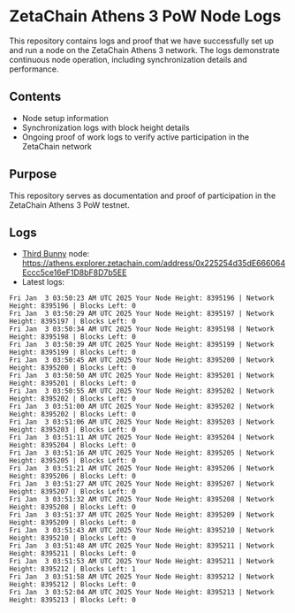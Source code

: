 # ZetaChain Athens 3 PoW Node Logs
This repository contains logs and proof that we have successfully set up and run a node on the ZetaChain Athens 3 network. The logs demonstrate continuous node operation, including synchronization details and performance.

## Contents
- Node setup information
- Synchronization logs with block height details
- Ongoing proof of work logs to verify active participation in the ZetaChain network

## Purpose
This repository serves as documentation and proof of participation in the ZetaChain Athens 3 PoW testnet.

## Logs

- [Third Bunny](https://thirdbunny.xyz/) node: https://athens.explorer.zetachain.com/address/0x225254d35dE666064Eccc5ce16eF1D8bF8D7b5EE
- Latest logs:
```
Fri Jan  3 03:50:23 AM UTC 2025 Your Node Height: 8395196 | Network Height: 8395196 | Blocks Left: 0
Fri Jan  3 03:50:29 AM UTC 2025 Your Node Height: 8395197 | Network Height: 8395197 | Blocks Left: 0
Fri Jan  3 03:50:34 AM UTC 2025 Your Node Height: 8395198 | Network Height: 8395198 | Blocks Left: 0
Fri Jan  3 03:50:39 AM UTC 2025 Your Node Height: 8395199 | Network Height: 8395199 | Blocks Left: 0
Fri Jan  3 03:50:45 AM UTC 2025 Your Node Height: 8395200 | Network Height: 8395200 | Blocks Left: 0
Fri Jan  3 03:50:50 AM UTC 2025 Your Node Height: 8395201 | Network Height: 8395201 | Blocks Left: 0
Fri Jan  3 03:50:55 AM UTC 2025 Your Node Height: 8395202 | Network Height: 8395202 | Blocks Left: 0
Fri Jan  3 03:51:00 AM UTC 2025 Your Node Height: 8395202 | Network Height: 8395202 | Blocks Left: 0
Fri Jan  3 03:51:06 AM UTC 2025 Your Node Height: 8395203 | Network Height: 8395203 | Blocks Left: 0
Fri Jan  3 03:51:11 AM UTC 2025 Your Node Height: 8395204 | Network Height: 8395204 | Blocks Left: 0
Fri Jan  3 03:51:16 AM UTC 2025 Your Node Height: 8395205 | Network Height: 8395205 | Blocks Left: 0
Fri Jan  3 03:51:21 AM UTC 2025 Your Node Height: 8395206 | Network Height: 8395206 | Blocks Left: 0
Fri Jan  3 03:51:27 AM UTC 2025 Your Node Height: 8395207 | Network Height: 8395207 | Blocks Left: 0
Fri Jan  3 03:51:32 AM UTC 2025 Your Node Height: 8395208 | Network Height: 8395208 | Blocks Left: 0
Fri Jan  3 03:51:37 AM UTC 2025 Your Node Height: 8395209 | Network Height: 8395209 | Blocks Left: 0
Fri Jan  3 03:51:43 AM UTC 2025 Your Node Height: 8395210 | Network Height: 8395210 | Blocks Left: 0
Fri Jan  3 03:51:48 AM UTC 2025 Your Node Height: 8395211 | Network Height: 8395211 | Blocks Left: 0
Fri Jan  3 03:51:53 AM UTC 2025 Your Node Height: 8395211 | Network Height: 8395212 | Blocks Left: 1
Fri Jan  3 03:51:58 AM UTC 2025 Your Node Height: 8395212 | Network Height: 8395212 | Blocks Left: 0
Fri Jan  3 03:52:04 AM UTC 2025 Your Node Height: 8395213 | Network Height: 8395213 | Blocks Left: 0
```
